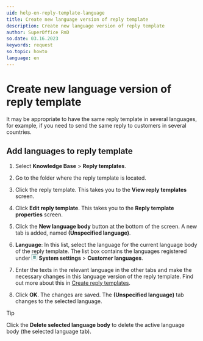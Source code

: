 ```yaml
---
uid: help-en-reply-template-language
title: Create new language version of reply template
description: Create new language version of reply template
author: SuperOffice RnD
so.date: 03.16.2023
keywords: request
so.topic: howto
language: en
---
```


# Create new language version of reply template

It may be appropriate to have the same reply template in several languages, for example, if you need to send the same reply to customers in several countries.

## Add languages to reply template

1. Select **Knowledge Base** > **Reply templates**.

2. Go to the folder where the reply template is located.

3. Click the reply template. This takes you to the **View reply templates** screen.

4. Click **Edit reply template**. This takes you to the **Reply template properties** screen.

5. Click the **New language body** button at the bottom of the screen. A new tab is added, named **(Unspecified language)**.

6. **Language**: In this list, select the language for the current language body of the reply template. The list box contains the languages registered under ![icon][img1] **System settings** > **Customer languages**.

7. Enter the texts in the relevant language in the other tabs and make the necessary changes in this language version of the reply template. Find out more about this in [Create reply templates][1].

8. Click **OK**. The changes are saved. The **(Unspecified language)** tab changes to the selected language.

> [!TIP]
> Click the **Delete selected language body** to delete the active language body (the selected language tab).

<!-- Referenced links -->
[1]: create.md

<!-- Referenced images -->
[img1]: ../../../../media/icons/settings-small.png
